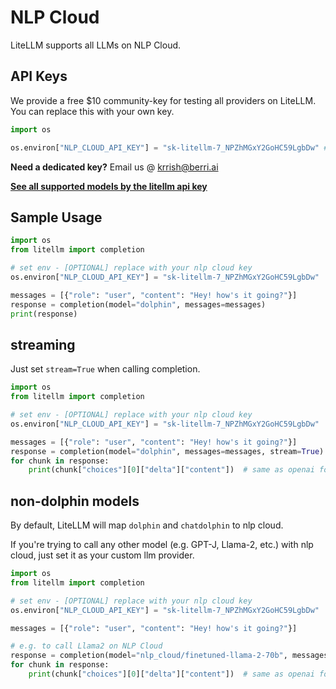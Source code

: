 # NLP Cloud

LiteLLM supports all LLMs on NLP Cloud.

## API Keys
We provide a free $10 community-key for testing all providers on LiteLLM. You can replace this with your own key. 

```python 
import os 

os.environ["NLP_CLOUD_API_KEY"] = "sk-litellm-7_NPZhMGxY2GoHC59LgbDw" # [OPTIONAL] replace with your nlp cloud key
```
**Need a dedicated key?**
Email us @ krrish@berri.ai 

[**See all supported models by the litellm api key**](../proxy_api.md#supported-models-for-litellm-key)

## Sample Usage

```python
import os
from litellm import completion 

# set env - [OPTIONAL] replace with your nlp cloud key
os.environ["NLP_CLOUD_API_KEY"] = "sk-litellm-7_NPZhMGxY2GoHC59LgbDw" 

messages = [{"role": "user", "content": "Hey! how's it going?"}]
response = completion(model="dolphin", messages=messages)
print(response)
```

## streaming 
Just set `stream=True` when calling completion.

```python
import os
from litellm import completion 

# set env - [OPTIONAL] replace with your nlp cloud key
os.environ["NLP_CLOUD_API_KEY"] = "sk-litellm-7_NPZhMGxY2GoHC59LgbDw" 

messages = [{"role": "user", "content": "Hey! how's it going?"}]
response = completion(model="dolphin", messages=messages, stream=True)
for chunk in response:
    print(chunk["choices"][0]["delta"]["content"])  # same as openai format
```

## non-dolphin models 

By default, LiteLLM will map `dolphin` and `chatdolphin` to nlp cloud. 

If you're trying to call any other model (e.g. GPT-J, Llama-2, etc.) with nlp cloud, just set it as your custom llm provider. 


```python
import os
from litellm import completion 

# set env - [OPTIONAL] replace with your nlp cloud key
os.environ["NLP_CLOUD_API_KEY"] = "sk-litellm-7_NPZhMGxY2GoHC59LgbDw" 

messages = [{"role": "user", "content": "Hey! how's it going?"}]

# e.g. to call Llama2 on NLP Cloud
response = completion(model="nlp_cloud/finetuned-llama-2-70b", messages=messages, stream=True)
for chunk in response:
    print(chunk["choices"][0]["delta"]["content"])  # same as openai format
```
